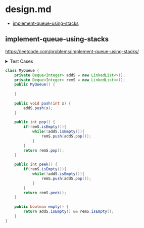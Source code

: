 # design.md

+ [implement-queue-using-stacks](#implement-queue-using-stacks)

## implement-queue-using-stacks

https://leetcode.com/problems/implement-queue-using-stacks/

<details><summary>Test Cases</summary><blockquote>
 
```java
public class Tests {
    @Test
    public void test() {
        MyQueue q = new MyQueue();
        Assertions.assertTrue(q.empty());
        q.push(1);
        Assertions.assertEquals(q.peek(), 1);
        q.push(2);
        Assertions.assertEquals(q.peek(), 1);
        q.push(3);
        Assertions.assertEquals(q.peek(), 1);
        Assertions.assertFalse(q.empty());
        q.pop();
        Assertions.assertEquals(q.peek(), 2);
        q.push(4);
        Assertions.assertEquals(q.peek(), 2);
        Assertions.assertFalse(q.empty());
        q.pop();
        Assertions.assertEquals(q.peek(), 3);
        q.pop();
        Assertions.assertEquals(q.peek(), 4);
        q.pop();
        Assertions.assertTrue(q.empty());
    }
}    
```
  
</blockquote></details>    

```java
class MyQueue {
    private Deque<Integer> addS = new LinkedList<>();
    private Deque<Integer> remS = new LinkedList<>();
    public MyQueue() {
           
    }
    
    public void push(int x) {
        addS.push(x);    
    }
    
    public int pop() {
        if(remS.isEmpty()){
            while(!addS.isEmpty()){
                remS.push(addS.pop());
            }
        }
        return remS.pop();    
    }
    
    public int peek() {
        if(remS.isEmpty()){
            while(!addS.isEmpty()){
                remS.push(addS.pop());
            }
        }
        return remS.peek();    
    }
    
    public boolean empty() {
        return addS.isEmpty() && remS.isEmpty();    
    }
}
```
